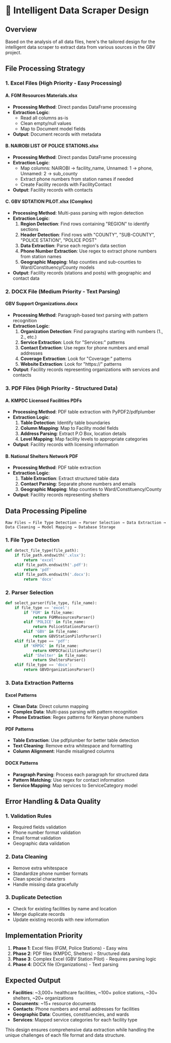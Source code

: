 # 🎯 Intelligent Data Scraper Design

## Overview
Based on the analysis of all data files, here's the tailored design for the intelligent data scraper to extract data from various sources in the GBV project.

## File Processing Strategy

### 1. **Excel Files** (High Priority - Easy Processing)

#### A. FGM Resources Materials.xlsx
- **Processing Method**: Direct pandas DataFrame processing
- **Extraction Logic**: 
  - Read all columns as-is
  - Clean empty/null values
  - Map to Document model fields
- **Output**: Document records with metadata

#### B. NAIROBI LIST OF POLICE STATIONS.xlsx
- **Processing Method**: Direct pandas DataFrame processing
- **Extraction Logic**:
  - Map columns: NAIROBI → facility_name, Unnamed: 1 → phone, Unnamed: 2 → sub_county
  - Extract phone numbers from station names if needed
  - Create Facility records with FacilityContact
- **Output**: Facility records with contacts

#### C. GBV SDTATION PILOT.xlsx (Complex)
- **Processing Method**: Multi-pass parsing with region detection
- **Extraction Logic**:
  1. **Region Detection**: Find rows containing "REGION" to identify sections
  2. **Header Detection**: Find rows with "COUNTY", "SUB-COUNTY", "POLICE STATION", "POLICE POST"
  3. **Data Extraction**: Parse each region's data section
  4. **Phone Number Extraction**: Use regex to extract phone numbers from station names
  5. **Geographic Mapping**: Map counties and sub-counties to Ward/Constituency/County models
- **Output**: Facility records (stations and posts) with geographic and contact data

### 2. **DOCX File** (Medium Priority - Text Parsing)

#### GBV Support Organizations.docx
- **Processing Method**: Paragraph-based text parsing with pattern recognition
- **Extraction Logic**:
  1. **Organization Detection**: Find paragraphs starting with numbers (1., 2., etc.)
  2. **Service Extraction**: Look for "Services:" patterns
  3. **Contact Extraction**: Use regex for phone numbers and email addresses
  4. **Coverage Extraction**: Look for "Coverage:" patterns
  5. **Website Extraction**: Look for "https://" patterns
- **Output**: Facility records representing organizations with services and contacts

### 3. **PDF Files** (High Priority - Structured Data)

#### A. KMPDC Licensed Facilities PDFs
- **Processing Method**: PDF table extraction with PyPDF2/pdfplumber
- **Extraction Logic**:
  1. **Table Detection**: Identify table boundaries
  2. **Column Mapping**: Map to Facility model fields
  3. **Address Parsing**: Extract P.O Box, location details
  4. **Level Mapping**: Map facility levels to appropriate categories
- **Output**: Facility records with licensing information

#### B. National Shelters Network PDF
- **Processing Method**: PDF table extraction
- **Extraction Logic**:
  1. **Table Extraction**: Extract structured table data
  2. **Contact Parsing**: Separate phone numbers and emails
  3. **Geographic Mapping**: Map counties to Ward/Constituency/County
- **Output**: Facility records representing shelters

## Data Processing Pipeline

```
Raw Files → File Type Detection → Parser Selection → Data Extraction → Data Cleaning → Model Mapping → Database Storage
```

### 1. **File Type Detection**
```python
def detect_file_type(file_path):
    if file_path.endswith('.xlsx'):
        return 'excel'
    elif file_path.endswith('.pdf'):
        return 'pdf'
    elif file_path.endswith('.docx'):
        return 'docx'
```

### 2. **Parser Selection**
```python
def select_parser(file_type, file_name):
    if file_type == 'excel':
        if 'FGM' in file_name:
            return FGMResourcesParser()
        elif 'POLICE' in file_name:
            return PoliceStationsParser()
        elif 'GBV' in file_name:
            return GBVStationPilotParser()
    elif file_type == 'pdf':
        if 'KMPDC' in file_name:
            return KMPDCFacilitiesParser()
        elif 'Shelter' in file_name:
            return SheltersParser()
    elif file_type == 'docx':
        return GBVOrganizationsParser()
```

### 3. **Data Extraction Patterns**

#### Excel Patterns
- **Clean Data**: Direct column mapping
- **Complex Data**: Multi-pass parsing with pattern recognition
- **Phone Extraction**: Regex patterns for Kenyan phone numbers

#### PDF Patterns
- **Table Extraction**: Use pdfplumber for better table detection
- **Text Cleaning**: Remove extra whitespace and formatting
- **Column Alignment**: Handle misaligned columns

#### DOCX Patterns
- **Paragraph Parsing**: Process each paragraph for structured data
- **Pattern Matching**: Use regex for contact information
- **Service Mapping**: Map services to ServiceCategory model

## Error Handling & Data Quality

### 1. **Validation Rules**
- Required fields validation
- Phone number format validation
- Email format validation
- Geographic data validation

### 2. **Data Cleaning**
- Remove extra whitespace
- Standardize phone number formats
- Clean special characters
- Handle missing data gracefully

### 3. **Duplicate Detection**
- Check for existing facilities by name and location
- Merge duplicate records
- Update existing records with new information

## Implementation Priority

1. **Phase 1**: Excel files (FGM, Police Stations) - Easy wins
2. **Phase 2**: PDF files (KMPDC, Shelters) - Structured data
3. **Phase 3**: Complex Excel (GBV Station Pilot) - Requires parsing logic
4. **Phase 4**: DOCX file (Organizations) - Text parsing

## Expected Output

- **Facilities**: ~3,000+ healthcare facilities, ~100+ police stations, ~30+ shelters, ~20+ organizations
- **Documents**: ~15+ resource documents
- **Contacts**: Phone numbers and email addresses for facilities
- **Geographic Data**: Counties, constituencies, and wards
- **Services**: Mapped service categories for each facility type

This design ensures comprehensive data extraction while handling the unique challenges of each file format and data structure.

